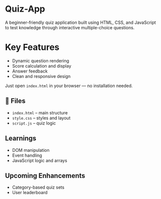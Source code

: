 # Quiz-App

A beginner-friendly quiz application built using HTML, CSS, and JavaScript to test knowledge through interactive multiple-choice questions.

# Key Features

- Dynamic question rendering  
- Score calculation and display  
- Answer feedback  
- Clean and responsive design



Just open `index.html` in your browser — no installation needed.

## 📂 Files

- `index.html` – main structure  
- `style.css` – styles and layout  
- `script.js` – quiz logic

##  Learnings

- DOM manipulation  
- Event handling  
- JavaScript logic and arrays

##  Upcoming Enhancements
- Category-based quiz sets  
- User leaderboard




